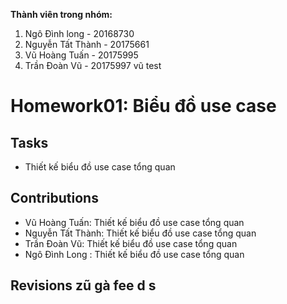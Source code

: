 **Thành viên trong nhóm:**
1. Ngô Đình long - 20168730
2. Nguyễn Tất Thành - 20175661
3. Vũ Hoàng Tuấn - 20175995
4. Trần Đoàn Vũ - 20175997
vũ test

# Homework01: Biểu đồ use case
## Tasks
 - Thiết kế biểu đồ use case tổng quan
## Contributions
 - Vũ Hoàng Tuấn: Thiết kế biểu đồ use case tổng quan
 - Nguyễn Tất Thành: Thiết kế biểu đồ use case tổng quan
 - Trần Đoàn Vũ: Thiết kế biểu đồ use case tổng quan
 - Ngô Đình Long : Thiết kế biểu đồ use case tổng quan
## Revisions   zũ gà  fee d s  